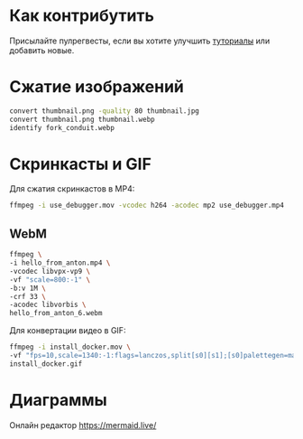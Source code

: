 # Как контрибутить

Присылайте пулрегвесты, если вы хотите улучшить [туториалы](tutorials) или добавить новые.

# Сжатие изображений

```bash
convert thumbnail.png -quality 80 thumbnail.jpg
convert thumbnail.png thumbnail.webp
identify fork_conduit.webp
```

# Скринкасты и GIF

Для сжатия скринкастов в MP4:
```bash
ffmpeg -i use_debugger.mov -vcodec h264 -acodec mp2 use_debugger.mp4
```

## WebM

```bash
ffmpeg \
-i hello_from_anton.mp4 \
-vcodec libvpx-vp9 \
-vf "scale=800:-1" \
-b:v 1M \
-crf 33 \
-acodec libvorbis \
hello_from_anton_6.webm
```

Для конвертации видео в GIF:

```bash
ffmpeg -i install_docker.mov \
-vf "fps=10,scale=1340:-1:flags=lanczos,split[s0][s1];[s0]palettegen=max_colors=16[p];[s1][p]paletteuse=dither=bayer" \
install_docker.gif
```

# Диаграммы

Онлайн редактор https://mermaid.live/